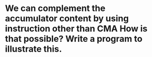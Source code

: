# We can complement the accumulator content by using instruction other than CMA How is that possible? Write a program to illustrate this. 